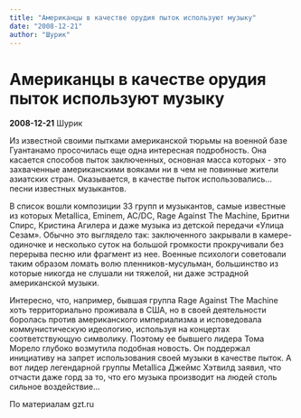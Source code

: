 ```yaml
---
title: "Американцы в качестве орудия пыток используют музыку"
date: "2008-12-21"
author: "Шурик"
---
```


# Американцы в качестве орудия пыток используют музыку

**2008-12-21** Шурик

Из известной своими пытками американской тюрьмы на военной базе Гуантанамо просочилась еще одна интересная подробность. Она касается способов пыток заключенных, основная масса которых - это захваченные американскими вояками ни в чем не повинные жители азиатских стран. Оказывается, в качестве пыток использовались... песни известных музыкантов.

В список вошли композиции 33 групп и музыкантов, самые известные из которых Metallica, Eminem, AC/DC, Rage Against The Machine, Бритни Спирс, Кристина Агилера и даже музыка из детской передачи «Улица Сезам». Обычно это выглядело так: заключенного закрывали в камере-одиночке и несколько суток на большой громкости прокручивали без перерыва песню или фрагмент из нее. Военные психологи советовали таким образом ломать волю пленников-мусульман, большинство из которые никогда не слушали ни тяжелой, ни даже эстрадной американской музыки.

Интересно, что, например, бывшая группа Rage Against The Machine хоть территориально проживала в США, но в своей деятельности боролась против американского империализма и исповедовала коммунистическую идеологию, используя на концертах соответствующую символику. Поэтому ее бывшего лидера Тома Морело глубоко возмутила подобная новость. Он поддержал инициативу на запрет использования своей музыки в качестве пыток. А вот лидер легендарной группы Metallica Джеймс Хэтвилд заявил, что отчасти даже горд за то, что его музыка производит на людей столь сильное воздействие...

По материалам gzt.ru